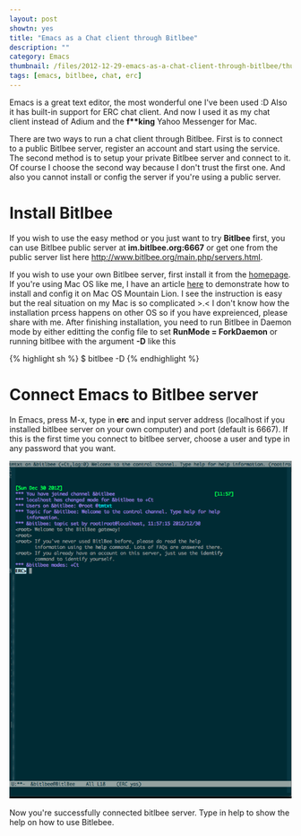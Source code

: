 ```yaml
---
layout: post
showtn: yes
title: "Emacs as a Chat client through Bitlbee"
description: ""
category: Emacs
thumbnail: /files/2012-12-29-emacs-as-a-chat-client-through-bitlbee/thumbnail.png
tags: [emacs, bitlbee, chat, erc]
---
```



Emacs is a great text editor, the most wonderful one I've been used :D Also it
has built-in support for ERC chat client. And now I used it as my chat client
instead of Adium and the **f\*\*king** Yahoo Messenger for Mac.

There are
two ways to run a chat client through Bitlbee. First is to connect to a public
Bitlbee server, register an account and start using the service. The second
method is to setup your private Bitlbee server and connect to it. Of course I
choose the second way because I don't trust the first one. And also
you cannot install or config the server if you're using a public server.

<!-- more -->

# Install Bitlbee

If you wish to use the easy method or you just want to try **Bitlbee** first,
you can use Bitlbee public server at **im.bitlbee.org:6667** or get one from the
public server list here <http://www.bitlbee.org/main.php/servers.html>.

If you wish to use your own Bitlbee server, first install it from the
[homepage](http://www.bitlbee.org/main.php/news.r.html). If you're using Mac OS
like me, I have an article
[here](/2012/12/29/install-and-config-bitlbee-on-mac-os-mountain-lion/) to
demonstrate how to install and config it on Mac OS Mountain Lion. I see the
instruction is easy but the real situation on my Mac is so complicated >.< I
don't know how the installation prcess happens on other OS so if you have
expreienced, please share with me. After finishing installation, you need to run
Bitlbee in Daemon mode by either editting the config file to set **RunMode =
ForkDaemon** or running bitlbee with the argument **-D** like this

{% highlight sh %}
$ bitlbee -D
{% endhighlight %}

# Connect Emacs to Bitlbee server

In Emacs, press M-x, type in **erc** and input server address (localhost if
you installed bitlbee server on your own computer) and port (default is 6667).
If this is the first time you connect to bitlbee server, choose a user and type
in any password that you want.

![Bitlbee localhost](/files/2012-12-29-emacs-as-a-chat-client-through-bitlbee/localhost.png)

Now you're successfully connected bitlbee server. Type in help to show the help
on how to use Bitlebee.
